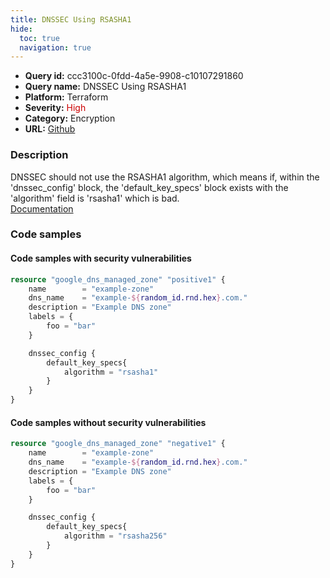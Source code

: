 ```yaml
---
title: DNSSEC Using RSASHA1
hide:
  toc: true
  navigation: true
---
```


<style>
  .highlight .hll {
    background-color: #ff171742;
  }
  .md-content {
    max-width: 1100px;
    margin: 0 auto;
  }
</style>

-   **Query id:** ccc3100c-0fdd-4a5e-9908-c10107291860
-   **Query name:** DNSSEC Using RSASHA1
-   **Platform:** Terraform
-   **Severity:** <span style="color:#C00">High</span>
-   **Category:** Encryption
-   **URL:** [Github](https://github.com/Checkmarx/kics/tree/master/assets/queries/terraform/gcp/dnssec_using_rsasha1)

### Description
DNSSEC should not use the RSASHA1 algorithm, which means if, within the 'dnssec_config' block, the 'default_key_specs' block exists with the 'algorithm' field is 'rsasha1' which is bad.<br>
[Documentation](https://registry.terraform.io/providers/hashicorp/google/latest/docs/resources/dns_managed_zone#algorithm)

### Code samples
#### Code samples with security vulnerabilities
```tf title="Postitive test num. 1 - tf file" hl_lines="11"
resource "google_dns_managed_zone" "positive1" {
    name        = "example-zone"
    dns_name    = "example-${random_id.rnd.hex}.com."
    description = "Example DNS zone"
    labels = {
        foo = "bar"
    }

    dnssec_config {
        default_key_specs{
            algorithm = "rsasha1"
        }
    }
}

```


#### Code samples without security vulnerabilities
```tf title="Negative test num. 1 - tf file"
resource "google_dns_managed_zone" "negative1" {
    name        = "example-zone"
    dns_name    = "example-${random_id.rnd.hex}.com."
    description = "Example DNS zone"
    labels = {
        foo = "bar"
    }

    dnssec_config {
        default_key_specs{
            algorithm = "rsasha256"
        }
    }
}


```
